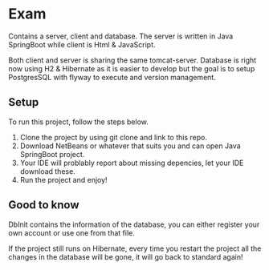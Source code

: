 # Exam

Contains a server, client and database. The server is written in Java SpringBoot while client is Html & JavaScript. 

Both client and server is sharing the same tomcat-server. Database is right now using H2 & Hibernate as it is easier to develop but the goal is to setup PostgresSQL with flyway to execute and version management.

## Setup

To run this project, follow the steps below.

1. Clone the project by using git clone and link to this repo.
2. Download NetBeans or whatever that suits you and can open Java SpringBoot project.
3. Your IDE will problably report about missing depencies, let your IDE download these.
4. Run the project and enjoy!

## Good to know

DbInit contains the information of the database, you can either register your own account or use one from that file.

If the project still runs on Hibernate, every time you restart the project all the changes in the database will be
gone, it will go back to standard again!

